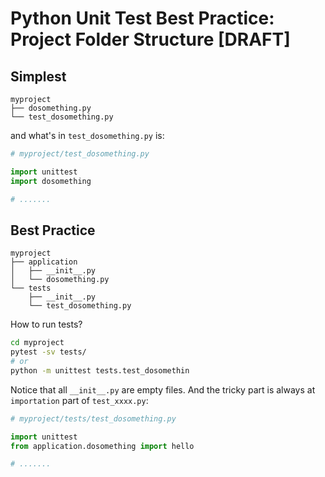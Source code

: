 # Python Unit Test Best Practice: Project Folder Structure [DRAFT]


## Simplest

```
myproject
├── dosomething.py
└── test_dosomething.py
```

and what's in `test_dosomething.py` is:
```py
# myproject/test_dosomething.py

import unittest
import dosomething

# .......
```


## Best Practice

```
myproject
├── application
│   ├── __init__.py
│   └── dosomething.py
└── tests
    ├── __init__.py
    └── test_dosomething.py
```

How to run tests?
```sh
cd myproject
pytest -sv tests/
# or
python -m unittest tests.test_dosomethin
```

Notice that all `__init__.py` are empty files.
And the tricky part is always at `importation` part of `test_xxxx.py`:
```py
# myproject/tests/test_dosomething.py

import unittest
from application.dosomething import hello

# .......
```
